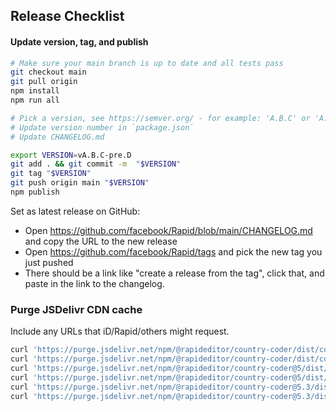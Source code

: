 ## Release Checklist

#### Update version, tag, and publish

```bash
# Make sure your main branch is up to date and all tests pass
git checkout main
git pull origin
npm install
npm run all

# Pick a version, see https://semver.org/ - for example: 'A.B.C' or 'A.B.C-pre.D'
# Update version number in `package.json`
# Update CHANGELOG.md

export VERSION=vA.B.C-pre.D
git add . && git commit -m  "$VERSION"
git tag "$VERSION"
git push origin main "$VERSION"
npm publish
```

Set as latest release on GitHub:
- Open https://github.com/facebook/Rapid/blob/main/CHANGELOG.md and copy the URL to the new release
- Open https://github.com/facebook/Rapid/tags and pick the new tag you just pushed
- There should be a link like "create a release from the tag", click that, and paste in the link to the changelog.


### Purge JSDelivr CDN cache
Include any URLs that iD/Rapid/others might request.

```bash
curl 'https://purge.jsdelivr.net/npm/@rapideditor/country-coder/dist/country-coder.iife.js'
curl 'https://purge.jsdelivr.net/npm/@rapideditor/country-coder/dist/country-coder.iife.min.js'
curl 'https://purge.jsdelivr.net/npm/@rapideditor/country-coder@5/dist/country-coder.iife.js'
curl 'https://purge.jsdelivr.net/npm/@rapideditor/country-coder@5/dist/country-coder.iife.min.js'
curl 'https://purge.jsdelivr.net/npm/@rapideditor/country-coder@5.3/dist/country-coder.iife.js'
curl 'https://purge.jsdelivr.net/npm/@rapideditor/country-coder@5.3/dist/country-coder.iife.min.js'
```
